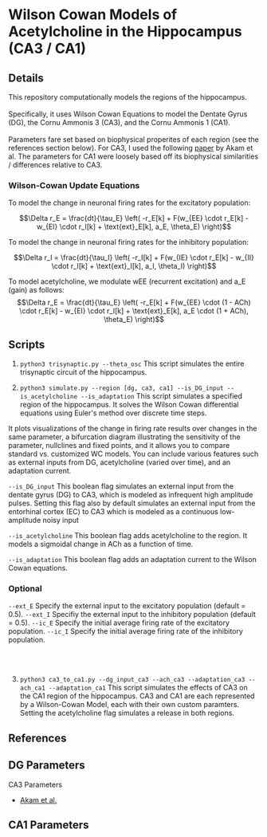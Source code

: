 # Wilson Cowan Models of Acetylcholine in the Hippocampus (CA3 / CA1)

## Details
This repository computationally models the regions of the hippocampus.
<br>
<br>
Specifically, it uses Wilson Cowan Equations to model the Dentate Gyrus (DG), the Cornu Ammonis 3 (CA3), and the Cornu Ammonis 1 (CA1).
<br>
<br>
Parameters fare set based on biophysical properites of each region (see the references section below). For CA3, I used the following [paper](https://www.nature.com/articles/nn.3081) by Akam et al. The parameters for CA1 were loosely based off its biophysical similarities / differences relative to CA3.

### Wilson-Cowan Update Equations
To model the change in neuronal firing rates for the excitatory population:

$$\Delta r_E = \frac{dt}{\tau_E} \left( -r_E[k] + F(w_{EE} \cdot r_E[k] - w_{EI} \cdot r_I[k] + \text{ext}_E[k], a_E, \theta_E) \right)$$

To model the change in neuronal firing rates for the inhibitory population:

$$\Delta r_I = \frac{dt}{\tau_I} \left( -r_I[k] + F(w_{IE} \cdot r_E[k] - w_{II} \cdot r_I[k] + \text{ext}_I[k], a_I, \theta_I) \right)$$

To model acetylcholine, we modulate wEE (recurrent excitation) and a_E (gain) as follows:
$$\Delta r_E = \frac{dt}{\tau_E} \left( -r_E[k] + F(w_{EE} \cdot (1 - ACh) \cdot r_E[k] - w_{EI} \cdot r_I[k] + \text{ext}_E[k], a_E \cdot (1 + ACh), \theta_E) \right)$$

## Scripts

1. `python3 trisynaptic.py --theta_osc`
This script simulates the entire trisynaptic circuit of the hippocampus.

2. `python3 simulate.py --region [dg, ca3, ca1] --is_DG_input --is_acetylcholine --is_adaptation`
This script simulates a specified region of the hippocampus. It solves the Wilson Cowan differential equations using Euler's method over discrete time steps. 

It plots visualizations of the change in firing rate results over changes in the same parameter, a bifurcation diagram illustrating the sensitivity of the parameter, nullclines and fixed points, and it allows you to compare standard vs. customized WC models. You can include various features such as external inputs from DG, acetylcholine (varied over time), and an adaptation current. 

`--is_DG_input` This boolean flag simulates an external input from the dentate gyrus (DG) to CA3, which is modeled as infrequent high amplitude pulses. Setting this flag also by default simulates an external input from the entorhinal cortex (EC) to CA3 which is modeled as a continuous low-amplitude noisy input

`--is_acetylcholine` This boolean flag adds acetylcholine to the region. It models a sigmoidal change in ACh as a function of time.

`--is_adaptation` This boolean flag adds an adaptation current to the Wilson Cowan equations. 

### Optional
`--ext_E` Specify the external input to the excitatory population (default = 0.5).
`--ext_I` Specifiy the external input to the inhibitory population (default = 0.5).
`--ic_E` Specify the initial average firing rate of the excitatory population.
`--ic_I` Specify the initial average firing rate of the inhibitory population.

<br>
<br>

3. `python3 ca3_to_ca1.py --dg_input_ca3 --ach_ca3 --adaptation_ca3 --ach_ca1 --adaptation_ca1`
This script simulates the effects of CA3 on the CA1 region of the hippocampus. CA3 and CA1 are each represented by a Wilson-Cowan Model, each with their own custom paramters. Setting the acetylcholine flag simulates a release in both regions.


## References

DG Parameters
- 

CA3 Parameters
- [Akam et al.](https://www.nature.com/articles/nn.3081)

CA1 Parameters
-